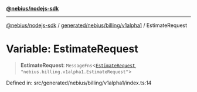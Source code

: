 [**@nebius/nodejs-sdk**](../../../../../README.md)

***

[@nebius/nodejs-sdk](../../../../../README.md) / [generated/nebius/billing/v1alpha1](../README.md) / EstimateRequest

# Variable: EstimateRequest

> **EstimateRequest**: `MessageFns`\<[`EstimateRequest`](../interfaces/EstimateRequest.md), `"nebius.billing.v1alpha1.EstimateRequest"`\>

Defined in: src/generated/nebius/billing/v1alpha1/index.ts:14
